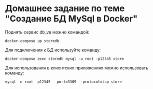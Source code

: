 # Домашнее задание по теме "Создание БД MySql в Docker"

Поднять сервис db_va можно командой:

`docker-compose up storedb`

Для подключения к БД используйте команду:

`docker-compose exec storedb mysql -u root -p12345 store`

Для использования в клиентских приложениях можно использовать команду:

`mysql -u root -p12345 --port=3309 --protocol=tcp store`
